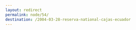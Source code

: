 ```yaml
---
layout: redirect
permalink: node/54/
destination: /2004-03-28-reserva-national-cajas-ecuador
---
```

